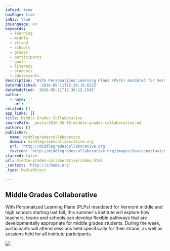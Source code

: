 ```yaml
---
inFeed: true
hasPage: true
inNav: true
inLanguage: en
keywords:
  - learning
  - middle
  - strand
  - schools
  - grades
  - participants
  - goals
  - literacy
  - students
  - adolescents
description: "With Personalized Learning Plans (PLPs) mandated for Vermont middle and high schools starting last fall, this summer's institute will explore how teachers, teams and schools can develop flexible pathways that are developmentally appropriate for middle grades students. During the week, participants will attend sessions held specifically for their strand, as well as sessions held for all institute participants."
datePublished: '2016-05-11T12:36:19.652Z'
dateModified: '2016-05-11T12:36:12.154Z'
author:
  - name: ''
    url: ''
related: []
app_links: []
title: Middle Grades Collaborative
sourcePath: _posts/2016-05-10-middle-grades-collaborative.md
authors: []
publisher:
  name: Middlegradescollaborative
  domain: middlegradescollaborative.org
  url: 'http://middlegradescollaborative.org'
  favicon: 'http://middlegradescollaborative.org/images/favicons/favicon.ico'
starred: false
url: middle-grades-collaborative/index.html
_context: 'http://schema.org'
_type: MediaObject

---
```

<article style=""><h1>Middle Grades Collaborative</h1><p>With Personalized Learning Plans (PLPs) mandated for Vermont middle and high schools starting last fall, this summer's institute will explore how teachers, teams and schools can develop flexible pathways that are developmentally appropriate for middle grades students. During the week, participants will attend sessions held specifically for their strand, as well as sessions held for all institute participants.</p><img src="https://s3-us-west-2.amazonaws.com/the-grid-img/p/9b1b53d7384f650f326b5bd432199289dba144b2.png" /></article>